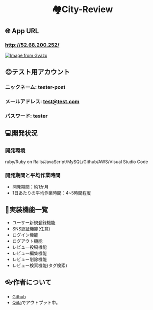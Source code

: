 <h1 align="center">🏘City-Review</h1>

## 🌐 App URL
### **http://52.68.200.252/**

[![Image from Gyazo](https://i.gyazo.com/fdc763ad3586ba4174bb62703950727d.gif)](https://gyazo.com/fdc763ad3586ba4174bb62703950727d)

## 😊テスト用アカウント
### ニックネーム: tester-post
### メールアドレス: test@test.com
### パスワード: tester

## 💻開発状況
### 開発環境
ruby/Ruby on Rails/JavaScript/MySQL/Github/AWS/Visual Studio Code
### 開発期間と平均作業時間
- 開発期間：約1か月
- 1日あたりの平均作業時間：4~5時間程度

## 📔実装機能一覧
- ユーザー新規登録機能
- SNS認証機能(任意)
- ログイン機能
- ログアウト機能
- レビュー投稿機能
- レビュー編集機能
- レビュー削除機能
- レビュー検索機能(タグ検索)

## 👓作者について
- [Github](https://github.com/kanato4)
- [Qiita](https://qiita.com/kanato4)でアウトプット中。